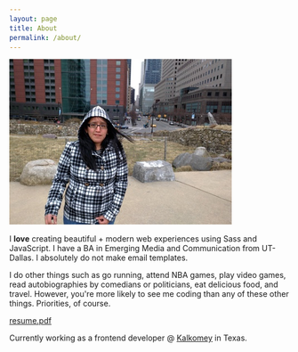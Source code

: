 ```yaml
---
layout: page
title: About
permalink: /about/
---
```


  <section class="row">
    <div class="col-md-4 col-sm-4 col-xs-12">
      <div>
        <img src="/assets/cindy-about.jpg" alt="Cindy Juarez" class="top-space"/>
      </div>
      <div class="text-center">
        <a href="http://dribbble.com/sceendy" target="_blank" class="btn-social dribbble"><i class="fa fa-dribbble"></i></a>
        <a href="https://github.com/sceendy" target="_blank" class="btn-social github" style="background: #000;"><i class="fa fa-github"></i></a>
        <a href="http://codepen.io/sceendy/" target="_blank" class="btn-social codepen" style="background: #76daff;"><i class="fa fa-codepen"></i></a>
        <a href="https://www.linkedin.com/in/sceendy" target="_blank" class="btn-social linkedin" style="background: #006fa6"><i class="fa fa-linkedin"></i></a>
      </div>
    </div>
    <div class="col-md-8 col-sm-8 col-xs-12">
      <p class="text-block top-space">I <strong class="text-pink">love</strong> creating beautiful + modern web experiences using Sass and JavaScript. I have a BA in Emerging Media and Communication from UT-Dallas. I absolutely do not make email templates.</p>
      <p class="text-block">I do other things such as go running, attend NBA games, play video games, read autobiographies by comedians or politicians, eat delicious food, and travel. However, you're more likely to see me coding than any of these other things. Priorities, of course.
      </p>
    </div>
  </section>
  <div class="row">
    <div class="col-md-4 col-sm-4 col-xs-12">
      <p class="text-center">
        <a href="/assets/web-resume.pdf" target="_blank" class="btn btn-blue">resume.pdf</a>
      </p>
    </div>
    <div class="col-md-8 col-sm-8 col-xs-12">
      <p class="text-headline">Currently working as a frontend developer @ <a href="http://www.kalkomey.com/" target="_blank"><u>Kalkomey</u></a> in Texas.</p>
    </div>
  </div>
